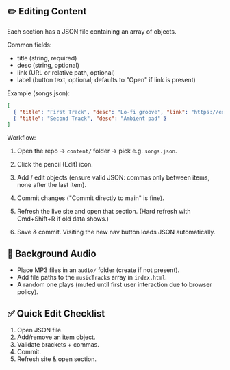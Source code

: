 
## ✏️ Editing Content
Each section has a JSON file containing an array of objects.

Common fields:
- title (string, required)
- desc (string, optional)
- link (URL or relative path, optional)
- label (button text, optional; defaults to "Open" if link is present)

Example (songs.json):
```json
[
  { "title": "First Track", "desc": "Lo-fi groove", "link": "https://example.com/track1", "label": "Listen" },
  { "title": "Second Track", "desc": "Ambient pad" }
]
```

Workflow:
1. Open the repo → `content/` folder → pick e.g. `songs.json`.
2. Click the pencil (Edit) icon.
3. Add / edit objects (ensure valid JSON: commas only between items, none after the last item).
4. Commit changes ("Commit directly to main" is fine).
5. Refresh the live site and open that section. (Hard refresh with Cmd+Shift+R if old data shows.)

4. Save & commit. Visiting the new nav button loads JSON automatically.

## 🎵 Background Audio
- Place MP3 files in an `audio/` folder (create if not present).
- Add file paths to the `musicTracks` array in `index.html`.
- A random one plays (muted until first user interaction due to browser policy).

## ✅ Quick Edit Checklist
1. Open JSON file.
2. Add/remove an item object.
3. Validate brackets + commas.
4. Commit.
5. Refresh site & open section.

